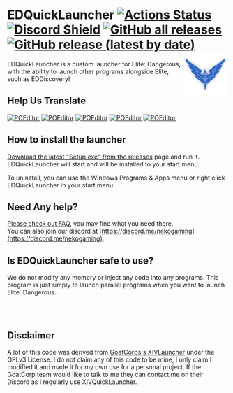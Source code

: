 # EDQuickLauncher [![Actions Status](https://img.shields.io/github/workflow/status/thakyZ/EDQuickLauncher/Build%20EDQuickLauncher?style=for-the-badge)](https://github.com/thakyZ/EDQuickLauncher/actions) [![Discord Shield](https://img.shields.io/discord/486289309310386196?color=%237289da&label=Discord&style=for-the-badge)](https://discord.me/nekogaming) [![GitHub all releases](https://img.shields.io/github/downloads/thakyZ/EDQuickLauncher/total)](https://github.com/thakyZ/EDQuickLauncher/releases/latest) [![GitHub release (latest by date)](https://img.shields.io/github/v/release/thakyZ/EDQuickLauncher)](https://github.com/thakyZ/EDQuickLauncher/releases/latest) <a href="https://github.com/goatcorp/FFXIVQuickLauncher/releases"><img src="https://github.com/thakyZ/EDQuickLauncher/raw/main/src/EDQuickLauncher/Resources/logo.png" alt="EDQuickLauncher logo" width="100" align="right"/></a>

EDQuickLauncher is a custom launcher for Elite: Dangerous, with the ability to launch other programs alongside Elite, such as EDDiscovery!

## Help Us Translate

[![POEditor](https://img.shields.io/poeditor/progress/489641/fr?style=for-the-badge&token=5a1e8e96e4178980711baa4027e389a5)](https://poeditor.com/projects/view?id=489641) [![POEditor](https://img.shields.io/poeditor/progress/489641/de?style=for-the-badge&token=5a1e8e96e4178980711baa4027e389a5)](https://poeditor.com/projects/view?id=489641) [![POEditor](https://img.shields.io/poeditor/progress/489641/pt-br?style=for-the-badge&token=5a1e8e96e4178980711baa4027e389a5)](https://poeditor.com/projects/view?id=489641) [![POEditor](https://img.shields.io/poeditor/progress/489641/ru?style=for-the-badge&token=5a1e8e96e4178980711baa4027e389a5)](https://poeditor.com/projects/view?id=489641) [![POEditor](https://img.shields.io/poeditor/progress/489641/es?style=for-the-badge&token=5a1e8e96e4178980711baa4027e389a5)](https://poeditor.com/projects/view?id=489641)

## How to install the launcher

[Download the latest "Setup.exe" from the releases](https://github.com/thakyZ/EDQuickLauncher/releases/latest) page and run it. EDQuickLauncher will start and will be installed to your start menu.

To uninstall, you can use the Windows Programs & Apps menu or right click EDQuickLauncher in your start menu.

## Need Any help?

[Please check out FAQ](https://thakyz.github.io/edquicklauncher-faq/), you may find what you need there.   
You can also join our discord at [https://discord.me/nekogaming](https://discord.me/nekogaming).

## Is EDQuickLauncher safe to use?

We do not modify any memory or inject any code into any programs. This program is just simply to launch parallel programs when you want to launch Elite: Dangerous.

<br>
<br>

## Disclaimer

A lot of this code was derived from [GoatCorps's XIVLauncher](https://github.com/goatcorp/FFXIVQuickLauncher) under the GPLv3 License. I do not claim any of this code to be mine, I only claim I modified it and made it for my own use for a personal project. If the GoatCorp team would like to talk to me they can contact me on their Discord as I regularly use XIVQuickLauncher.
